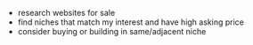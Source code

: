 - research websites for sale 
- find niches that match my interest and have high asking price
- consider buying or building in same/adjacent niche

